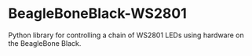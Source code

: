 # BeagleBoneBlack-WS2801
Python library for controlling a chain of WS2801 LEDs using hardware on the BeagleBone Black.

